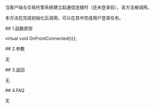 <p>当客户端与交易托管系统建立起通信连接时（还未登录前），该方法被调用。</p>
<p>本方法在完成初始化后调用，可以在其中完成用户登录任务。</p>
<span class="anchor" id="95f0b06f-0589-4fb0-b5ee-bbae99885589"></span>
## 1.函数原型
<p>virtual void OnFrontConnected(){};</p>
<span class="anchor" id="93c82d79-ab36-4419-a047-5bfc3069facd"></span>
## 2.参数
<p>无</p>
<span class="anchor" id="c4e93041-2e11-41c8-91c3-f7a98694609c"></span>
## 3.返回
<p>无</p>
<span class="anchor" id="5781e7f8-171d-4973-8c84-ceef5fe7c982"></span>
## 4.FAQ
<p>无</p>
